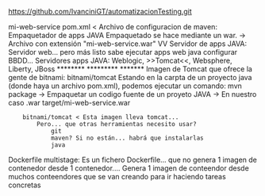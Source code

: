 https://github.com/IvanciniGT/automatizacionTesting.git

mi-web-service
                pom.xml < Archivo de configuracion de maven: Empaquetador de apps JAVA
                    Empaquetado se hace mediante un war.
                        -> Archivo con extensión "mi-web-service.war"
                                VV
                            Servidor de apps JAVA: Servidor web... pero más listo
                                                                    sabe ejecutar apps web java
                                                                        configurar BBDD...
                                Servidores apps JAVA: Weblogic, >>Tomcat<<, Websphere, Liberty, JBoss
                                                      ********              *********  *******
                                Imagen de Tomcat que ofrece la gente de bitnami: bitnami/tomcat
    Estando en la carpta de un proyecto java (donde haya un archivo pom.xml), podemos ejecutar un comando:
        mvn package -> Empaquetar un codigo fuente de un proyeto JAVA -> En nuestro caso .war
                        target/mi-web-service.war
        
        bitnami/tomcat < Esta imagen lleva tomcat...
            Pero... que otras herramientas necesito usar?
                git
                maven? Si no están... habrá que instalarlas
                java
                
Dockerfile multistage:
Es un fichero Dockerfile... que no genera 1 imagen de contenedor desde 1 contenedor....
                            Genera 1 imagen de conteendor desde muchos conteendores que se van creando para ir haciendo tareas concretas